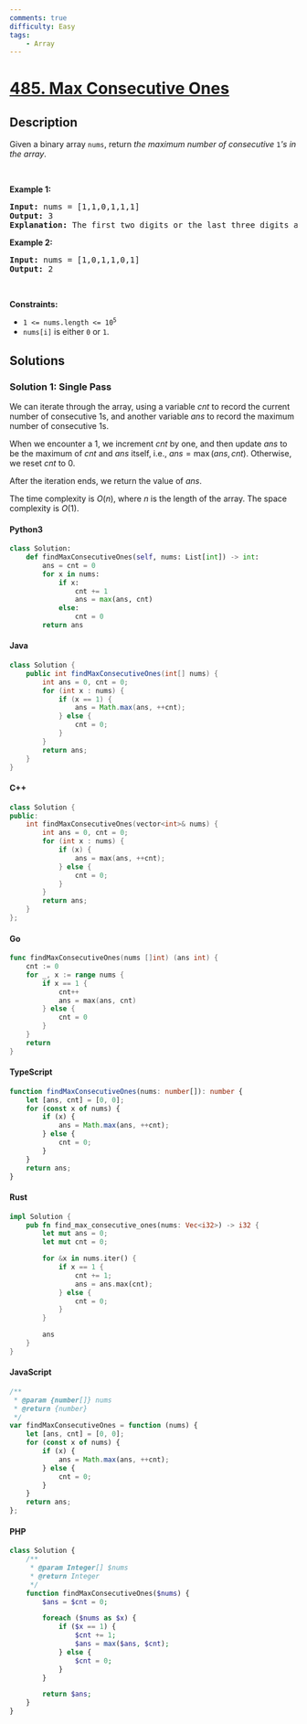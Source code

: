 ```yaml
---
comments: true
difficulty: Easy
tags:
    - Array
---
```


<!-- problem:start -->

# [485. Max Consecutive Ones](https://leetcode.com/problems/max-consecutive-ones)

## Description

<!-- description:start -->

<p>Given a binary array <code>nums</code>, return <em>the maximum number of consecutive </em><code>1</code><em>&#39;s in the array</em>.</p>

<p>&nbsp;</p>
<p><strong class="example">Example 1:</strong></p>

<pre>
<strong>Input:</strong> nums = [1,1,0,1,1,1]
<strong>Output:</strong> 3
<strong>Explanation:</strong> The first two digits or the last three digits are consecutive 1s. The maximum number of consecutive 1s is 3.
</pre>

<p><strong class="example">Example 2:</strong></p>

<pre>
<strong>Input:</strong> nums = [1,0,1,1,0,1]
<strong>Output:</strong> 2
</pre>

<p>&nbsp;</p>
<p><strong>Constraints:</strong></p>

<ul>
	<li><code>1 &lt;= nums.length &lt;= 10<sup>5</sup></code></li>
	<li><code>nums[i]</code> is either <code>0</code> or <code>1</code>.</li>
</ul>

<!-- description:end -->

## Solutions

<!-- solution:start -->

### Solution 1: Single Pass

We can iterate through the array, using a variable $\textit{cnt}$ to record the current number of consecutive 1s, and another variable $\textit{ans}$ to record the maximum number of consecutive 1s.

When we encounter a 1, we increment $\textit{cnt}$ by one, and then update $\textit{ans}$ to be the maximum of $\textit{cnt}$ and $\textit{ans}$ itself, i.e., $\textit{ans} = \max(\textit{ans}, \textit{cnt})$. Otherwise, we reset $\textit{cnt}$ to 0.

After the iteration ends, we return the value of $\textit{ans}$.

The time complexity is $O(n)$, where $n$ is the length of the array. The space complexity is $O(1)$.

<!-- tabs:start -->

#### Python3

```python
class Solution:
    def findMaxConsecutiveOnes(self, nums: List[int]) -> int:
        ans = cnt = 0
        for x in nums:
            if x:
                cnt += 1
                ans = max(ans, cnt)
            else:
                cnt = 0
        return ans
```

#### Java

```java
class Solution {
    public int findMaxConsecutiveOnes(int[] nums) {
        int ans = 0, cnt = 0;
        for (int x : nums) {
            if (x == 1) {
                ans = Math.max(ans, ++cnt);
            } else {
                cnt = 0;
            }
        }
        return ans;
    }
}
```

#### C++

```cpp
class Solution {
public:
    int findMaxConsecutiveOnes(vector<int>& nums) {
        int ans = 0, cnt = 0;
        for (int x : nums) {
            if (x) {
                ans = max(ans, ++cnt);
            } else {
                cnt = 0;
            }
        }
        return ans;
    }
};
```

#### Go

```go
func findMaxConsecutiveOnes(nums []int) (ans int) {
	cnt := 0
	for _, x := range nums {
		if x == 1 {
			cnt++
			ans = max(ans, cnt)
		} else {
			cnt = 0
		}
	}
	return
}
```

#### TypeScript

```ts
function findMaxConsecutiveOnes(nums: number[]): number {
    let [ans, cnt] = [0, 0];
    for (const x of nums) {
        if (x) {
            ans = Math.max(ans, ++cnt);
        } else {
            cnt = 0;
        }
    }
    return ans;
}
```

#### Rust

```rust
impl Solution {
    pub fn find_max_consecutive_ones(nums: Vec<i32>) -> i32 {
        let mut ans = 0;
        let mut cnt = 0;

        for &x in nums.iter() {
            if x == 1 {
                cnt += 1;
                ans = ans.max(cnt);
            } else {
                cnt = 0;
            }
        }

        ans
    }
}
```

#### JavaScript

```js
/**
 * @param {number[]} nums
 * @return {number}
 */
var findMaxConsecutiveOnes = function (nums) {
    let [ans, cnt] = [0, 0];
    for (const x of nums) {
        if (x) {
            ans = Math.max(ans, ++cnt);
        } else {
            cnt = 0;
        }
    }
    return ans;
};
```

#### PHP

```php
class Solution {
    /**
     * @param Integer[] $nums
     * @return Integer
     */
    function findMaxConsecutiveOnes($nums) {
        $ans = $cnt = 0;

        foreach ($nums as $x) {
            if ($x == 1) {
                $cnt += 1;
                $ans = max($ans, $cnt);
            } else {
                $cnt = 0;
            }
        }

        return $ans;
    }
}
```

<!-- tabs:end -->

<!-- solution:end -->

<!-- problem:end -->
